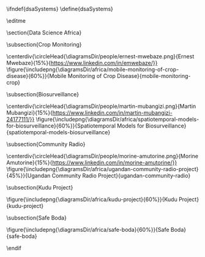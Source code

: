 \ifndef{dsaSystems}
\define{dsaSystems}

\editme

\section{Data Science Africa}

\subsection{Crop Monitoring}


\centerdiv{\circleHead{\diagramsDir/people/ernest-mwebaze.png}{Ernest Mwebaze}{15%}{https://www.linkedin.com/in/emwebaze/}}
\figure{\includepng{\diagramsDir/africa/mobile-monitoring-of-crop-disease}{60%}}{Mobile Monitoring of Crop Disease}{mobile-monitoring-crop}



\subsection{Biosurveillance}

\centerdiv{\circleHead{\diagramsDir/people/martin-mubangizi.png}{Martin Mubangizi}{15%}{https://www.linkedin.com/in/martin-mubangizi-24177111/}}
\figure{\includepng{\diagramsDir/africa/spatiotemporal-models-for-biosurveillance}{60%}}{Spatiotemporal Models for Biosurveillance}{spatiotemporal-models-biosurveillance}


\subsection{Community Radio}

\centerdiv{\circleHead{\diagramsDir/people/morine-amutorine.png}{Morine Amutorine}{15%}{https://www.linkedin.com/in/morine-amutorine/}}
\figure{\includepng{\diagramsDir/africa/ugandan-community-radio-project}{45%}}{Ugandan Community Radio Project}{ugandan-community-radio}


\subsection{Kudu Project}

\figure{\includepng{\diagramsDir/africa/kudu-project}{60%}}{Kudu Project}{kudu-project}

\subsection{Safe Boda}

\figure{\includepng{\diagramsDir/africa/safe-boda}{60%}}{Safe Boda}{safe-boda}

\endif
